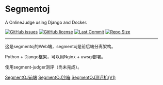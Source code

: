 # Segmentoj
A OnlineJudge using Django and Docker.

[![GitHub issues](https://img.shields.io/github/issues/szdytom/segmentoj)](https://github.com/szdytom/segmentoj/issues)
[![GitHub license](https://img.shields.io/github/license/szdytom/segmentoj)](https://github.com/szdytom/segmentoj/blob/master/LICENSE)
[![Last Commit](https://img.shields.io/github/last-commit/szdytom/segmentoj)](https://github.com/szdytom/segmentoj/)
[![Repo Size](https://img.shields.io/github/repo-size/szdytom/segmentoj)](https://github.com/szdytom/segmentoj/)

---

这是segmentoj的Web端，segmentoj是前后端分离架构。

Python + Django框架，可以用Nginx + uwsgi部署。

使用segment-judger测评（尚未完成）。

[SegmentOJ前端](https://github.com/segment-oj/segmentoj-frontend)
[SegmentOJ沙箱](https://github.com/segment-oj/segment-sandbox)
[SegmentOJ测评机(V1)](https://github.com/segment-oj/segment-judger-v1)
